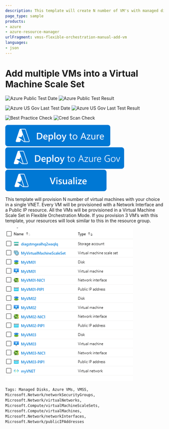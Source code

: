 ```yaml
---
description: This template will create N number of VM's with managed disks, public IPs and network interfaces. It will create the VMs in a Virtual Machine Scale Set in Flexible Orchestration mode. They will be provisioned in a Virtual Network which will also be created as part of the deployment 
page_type: sample
products:
- azure
- azure-resource-manager
urlFragment: vmss-flexible-orchestration-manual-add-vm
languages:
- json
---
```

# Add multiple VMs into a Virtual Machine Scale Set

![Azure Public Test Date](https://azurequickstartsservice.blob.core.windows.net/badges/quickstarts/microsoft.compute/vmss-flexible-orchestration-manual-add-vm/PublicLastTestDate.svg)
![Azure Public Test Result](https://azurequickstartsservice.blob.core.windows.net/badges/quickstarts/microsoft.compute/vmss-flexible-orchestration-manual-add-vm/PublicDeployment.svg)

![Azure US Gov Last Test Date](https://azurequickstartsservice.blob.core.windows.net/badges/quickstarts/microsoft.compute/vmss-flexible-orchestration-manual-add-vm/FairfaxLastTestDate.svg)
![Azure US Gov Last Test Result](https://azurequickstartsservice.blob.core.windows.net/badges/quickstarts/microsoft.compute/vmss-flexible-orchestration-manual-add-vm/FairfaxDeployment.svg)

![Best Practice Check](https://azurequickstartsservice.blob.core.windows.net/badges/quickstarts/microsoft.compute/vmss-flexible-orchestration-manual-add-vm/BestPracticeResult.svg)
![Cred Scan Check](https://azurequickstartsservice.blob.core.windows.net/badges/quickstarts/microsoft.compute/vmss-flexible-orchestration-manual-add-vm/CredScanResult.svg)

[![Deploy To Azure](https://raw.githubusercontent.com/Azure/azure-quickstart-templates/master/1-CONTRIBUTION-GUIDE/images/deploytoazure.svg?sanitize=true)](https://portal.azure.com/#create/Microsoft.Template/uri/https%3A%2F%2Fraw.githubusercontent.com%2FAzure%2Fazure-quickstart-templates%2Fmaster%2Fquickstarts%2Fmicrosoft.compute%2Fvmss-flexible-orchestration-manual-add-vm%2Fazuredeploy.json)
[![Deploy To Azure US Gov](https://raw.githubusercontent.com/Azure/azure-quickstart-templates/master/1-CONTRIBUTION-GUIDE/images/deploytoazuregov.svg?sanitize=true)](https://portal.azure.us/#create/Microsoft.Template/uri/https%3A%2F%2Fraw.githubusercontent.com%2FAzure%2Fazure-quickstart-templates%2Fmaster%2Fquickstarts%2Fmicrosoft.compute%2Fvmss-flexible-orchestration-manual-add-vm%2Fazuredeploy.json)
[![Visualize](https://raw.githubusercontent.com/Azure/azure-quickstart-templates/master/1-CONTRIBUTION-GUIDE/images/visualizebutton.svg?sanitize=true)](http://armviz.io/#/?load=https://portal.azure.us/#create/Microsoft.Template/uri/https%3A%2F%2Fraw.githubusercontent.com%2FAzure%2Fazure-quickstart-templates%2Fmaster%2Fquickstarts%2Fmicrosoft.compute%2Fvmss-flexible-orchestration-manual-add-vm%2Fazuredeploy.json)

This template will provision N number of virtual machines with your choice in a single VNET. Every VM will be provisioned with a Network Interface and a Public IP resource. All the VMs will be provisioned in a Virtual Machine Scale Set in Flexible Orchestration Mode.
If you provision 3 VM’s with this template, your resources will look similar to this in the resource group.

![template resources](images/resources.png "template resource objects")

`Tags: Managed Disks, Azure VMs, VMSS, Microsoft.Network/networkSecurityGroups, Microsoft.Network/virtualNetworks, Microsoft.Compute/virtualMachineScaleSets, Microsoft.Compute/virtualMachines, Microsoft.Network/networkInterfaces, Microsoft.Network/publicIPAddresses`

